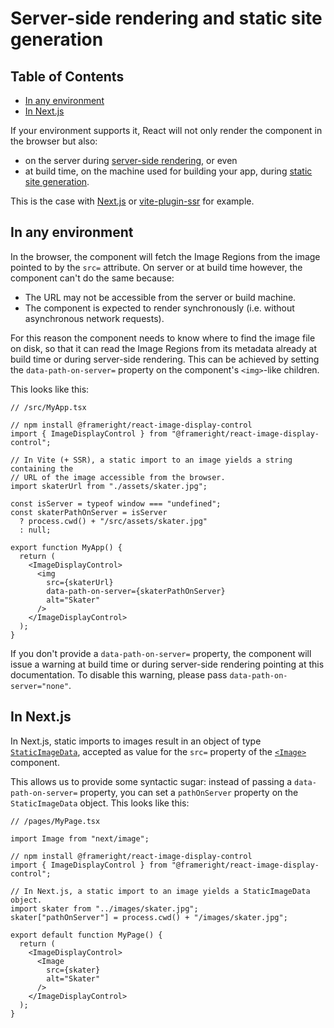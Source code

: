 # Server-side rendering and static site generation

## Table of Contents

<!-- toc -->

- [In any environment](#in-any-environment)
- [In Next.js](#in-nextjs)

<!-- tocstop -->

If your environment supports it, React will not only render the component in the
browser but also:

* on the server during
  [server-side rendering](https://nextjs.org/docs/pages/building-your-application/rendering/server-side-rendering),
  or even
* at build time, on the machine used for building your app, during
  [static site generation](https://nextjs.org/docs/pages/building-your-application/rendering/static-site-generation).

This is the case with [Next.js](https://nextjs.org/) or
[vite-plugin-ssr](https://vite-plugin-ssr.com/) for example.

## In any environment

In the browser, the component will fetch the Image Regions from the image
pointed to by the `src=` attribute. On server or at build time however, the
component can't do the same because:

* The URL may not be accessible from the server or build machine.
* The component is expected to render synchronously (i.e. without asynchronous
  network requests).

For this reason the component needs to know where to find the image file on
disk, so that it can read the Image Regions from its metadata already at
build time or during server-side rendering. This can be achieved by setting
the `data-path-on-server=` property on the component's `<img>`-like children.

This looks like this:

```tsx
// /src/MyApp.tsx

// npm install @frameright/react-image-display-control
import { ImageDisplayControl } from "@frameright/react-image-display-control";

// In Vite (+ SSR), a static import to an image yields a string containing the
// URL of the image accessible from the browser.
import skaterUrl from "./assets/skater.jpg";

const isServer = typeof window === "undefined";
const skaterPathOnServer = isServer
  ? process.cwd() + "/src/assets/skater.jpg"
  : null;

export function MyApp() {
  return (
    <ImageDisplayControl>
      <img
        src={skaterUrl}
        data-path-on-server={skaterPathOnServer}
        alt="Skater"
      />
    </ImageDisplayControl>
  );
}
```

If you don't provide a `data-path-on-server=` property, the component will issue
a warning at build time or during server-side rendering pointing at this
documentation. To disable this warning, please pass
`data-path-on-server="none"`.

## In Next.js

In Next.js, static imports to images result in an object of type
[`StaticImageData`](https://github.com/vercel/next.js/blob/canary/packages/next/src/client/image.tsx#L62),
accepted as value for the `src=` property of the
[`<Image>`](https://nextjs.org/docs/api-reference/next/image) component.

This allows us to provide some syntactic sugar: instead of passing a
`data-path-on-server=` property, you can set a `pathOnServer` property on the
`StaticImageData` object. This looks like this:

```tsx
// /pages/MyPage.tsx

import Image from "next/image";

// npm install @frameright/react-image-display-control
import { ImageDisplayControl } from "@frameright/react-image-display-control";

// In Next.js, a static import to an image yields a StaticImageData object.
import skater from "../images/skater.jpg";
skater["pathOnServer"] = process.cwd() + "/images/skater.jpg";

export default function MyPage() {
  return (
    <ImageDisplayControl>
      <Image
        src={skater}
        alt="Skater"
      />
    </ImageDisplayControl>
  );
}
```

